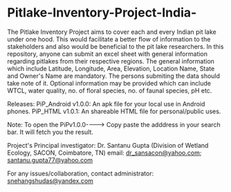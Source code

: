 # Pitlake-Inventory-Project-India-
The Pitlake Inventory Project aims to cover each and every Indian pit lake under one hood. 
This would facilitate a better flow of information to the stakeholders and also would be beneficial to the pit lake researchers. 
In this repository, anyone can submit an excel sheet with general information regarding pitlakes from their respective regions. 
The general information which include Latitude, Longitude, Area, Elevation, Location Name, State and Owner's Name are mandatory. 
The persons submiting the data should take note of it.
Optional information may be provided which can include WTCL, water quality, no. of floral species, no. of faunal species, pH etc.

Releases:
PiP_Android v1.0.0: An apk file for your local use in Android phones.
PiP_HTML v1.0.1: An shareable HTML file for personal/public uses.

Note:
To open the PiPv1.0.0----> Copy paste the adddress in your search bar.
It will fetch you the result.

Project's Principal investigator: Dr. Santanu Gupta (Division of Wetland Ecology, SACON, Coimbatore, TN)
email: dr_sansacon@yahoo.com; santanu.gupta77@yahoo.com

For any issues/collaboration, contact administrator: snehangshudas@yandex.com
